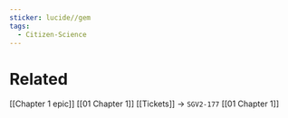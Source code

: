 ```yaml
---
sticker: lucide//gem
tags:
  - Citizen-Science
---
```


# Related
[[Chapter 1 epic]]
[[01 Chapter 1]]
[[Tickets]] -> `SGV2-177`
[[01 Chapter 1]]
